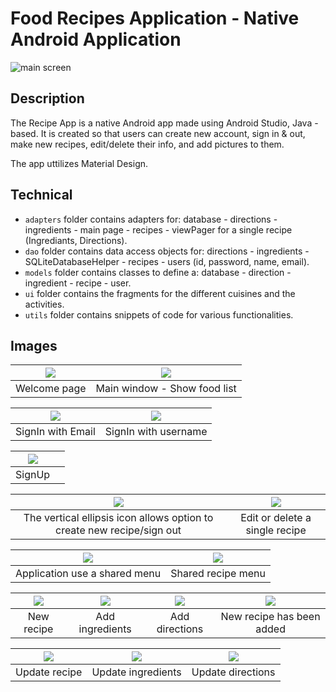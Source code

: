 # Food Recipes Application - Native Android Application

![main screen](https://github.com/bouchaib-massioui/FoodRecipes/blob/main/for_readme/food_recipes_icon.png)

## Description

The Recipe App is a native Android app made using Android Studio, Java - based. It is created so that users can create new account, sign in & out, make new recipes, edit/delete their info, and add pictures to them. 

The app uttilizes Material Design.

## Technical 
- `adapters` folder contains adapters for: database - directions - ingredients - main page - recipes - viewPager for a single recipe (Ingrediants, Directions). 
- `dao` folder contains data access objects for: directions - ingredients - SQLiteDatabaseHelper - recipes - users (id, password, name, email). 
- `models` folder contains classes to define a: database - direction - ingredient - recipe - user.
- `ui` folder contains the fragments for the different cuisines and the activities.
- `utils` folder contains snippets of code for various functionalities.

## Images
| ![](https://github.com/bouchaib-massioui/FoodRecipes/blob/main/for_readme/welcome.png) | ![](https://github.com/bouchaib-massioui/FoodRecipes/blob/main/for_readme/recipe_overview.jpg) |
|:---:|:---:|
| Welcome page  | Main window - Show food list |

| ![](https://github.com/bouchaib-massioui/FoodRecipes/blob/main/for_readme/signin_with_email.jpg) | ![](https://github.com/bouchaib-massioui/FoodRecipes/blob/main/for_readme/signin_with_username.jpg) |
|:---:|:---:|
| SignIn with Email | SignIn with username |

| ![](https://github.com/bouchaib-massioui/FoodRecipes/blob/main/for_readme/signup.jpg) | |
|:---:|:---:|
| SignUp | |

| ![](https://github.com/bouchaib-massioui/FoodRecipes/blob/main/for_readme/five_categories1.png) | ![](https://github.com/bouchaib-massioui/FoodRecipes/blob/main/for_readme/five_categories2.png) |
|:---:|:---:|
| The vertical ellipsis icon allows option to create new recipe/sign out | Edit or delete a single recipe |

| ![](https://github.com/bouchaib-massioui/FoodRecipes/blob/main/for_readme/app_shared_menu.jpg) | ![](https://github.com/bouchaib-massioui/FoodRecipes/blob/main/for_readme/recipe_menu.jpg) |
|:---:|:---:|
| Application use a shared menu | Shared recipe menu |

| ![](https://github.com/bouchaib-massioui/FoodRecipes/blob/main/for_readme/new_recipe.jpg) | ![](https://github.com/bouchaib-massioui/FoodRecipes/blob/main/for_readme/add_ingrediants.jpg) | ![](https://github.com/bouchaib-massioui/FoodRecipes/blob/main/for_readme/add_directions.jpg) | ![](https://github.com/bouchaib-massioui/FoodRecipes/blob/main/for_readme/recipe_added.jpg) |
|:---:|:---:|:---:|:---:|
| New recipe | Add ingredients| Add directions| New recipe has been added|

| ![](https://github.com/bouchaib-massioui/FoodRecipes/blob/main/for_readme/update_recipe.jpg) | ![](https://github.com/bouchaib-massioui/FoodRecipes/blob/main/for_readme/update_ingrediants.jpg) | ![](https://github.com/bouchaib-massioui/FoodRecipes/blob/main/for_readme/update_directions.jpg) |
|:---:|:---:|:---:|
| Update recipe | Update ingredients| Update directions|
